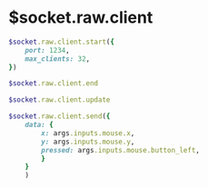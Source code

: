 # $socket.raw.client

```ruby
$socket.raw.client.start({
    port: 1234,
    max_clients: 32,
})
```

```ruby
$socket.raw.client.end
```

```ruby
$socket.raw.client.update
```

```ruby
$socket.raw.client.send({
    data: {
        x: args.inputs.mouse.x,
        y: args.inputs.mouse.y,
        pressed: args.inputs.mouse.button_left,
        }
    }
    )
```